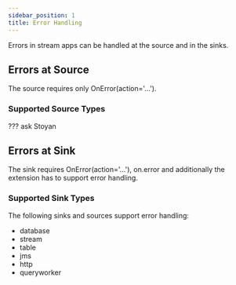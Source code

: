 ```yaml
---
sidebar_position: 1
title: Error Handling
---
```


Errors in stream apps can be handled at the source and in the sinks.

## Errors at Source

The source requires only OnError(action='...').

### Supported Source Types

??? ask Stoyan

## Errors at Sink

The sink requires OnError(action='...'), on.error and additionally the extension has to support error handling.

### Supported Sink Types

The following sinks and sources support error handling:

- database
- stream
- table
- jms
- http
- queryworker